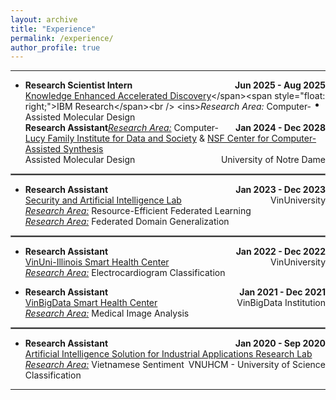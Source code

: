 ```yaml
---
layout: archive
title: "Experience"
permalink: /experience/
author_profile: true
---
```


---

* <span style="float: left;">**Research Scientist Intern**</span><span style="float: right;">**Jun 2025 - Aug 2025**</span><br />
<span style="float: left;">[Knowledge Enhanced Accelerated Discovery]([https://ccas.nd.edu](https://research.ibm.com/projects/knowledge-enhanced-accelerated-discovery))</span><span style="float: right;">IBM Research</span><br />
<ins>*Research Area:*</ins> Computer-Assisted Molecular Design<br />

* <span style="float: left;">**Research Assistant**</span><span style="float: right;">**Jan 2024 - Dec 2028**</span><br />
<span style="float: left;">[Lucy Family Institute for Data and Society](https://lucyinstitute.nd.edu) & [NSF Center for Computer-Assisted Synthesis](https://ccas.nd.edu)</span><span style="float: right;">University of Notre Dame</span><br />
<ins>*Research Area:*</ins> Computer-Assisted Molecular Design<br />

<hr style="border: 0.5px solid grey;">

* <span style="float: left;">**Research Assistant**</span><span style="float: right;">**Jan 2023 - Dec 2023**</span><br />
<span style="float: left;">[Security and Artificial Intelligence Lab](https://sail-research.com)</span><span style="float: right;">VinUniversity</span><br />
<ins>*Research Area:*</ins> Resource-Efficient Federated Learning<br />
<ins>*Research Area:*</ins> Federated Domain Generalization<br />

<hr style="border: 0.5px solid grey;">

* <span style="float: left;">**Research Assistant**</span><span style="float: right;">**Jan 2022 - Dec 2022**</span><br />
<span style="float: left;">[VinUni-Illinois Smart Health Center](https://smarthealth.vinuni.edu.vn)</span><span style="float: right;">VinUniversity</span><br />
<ins>*Research Area:*</ins> Electrocardiogram Classification<br />

* <span style="float: left;">**Research Assistant**</span><span style="float: right;">**Jan 2021 - Dec 2021**</span><br />
<span style="float: left;">[VinBigData Smart Health Center](https://vindr.ai)</span><span style="float: right;">VinBigData Institution</span><br />
<ins>*Research Area:*</ins> Medical Image Analysis<br />

<hr style="border: 0.5px solid grey;">

* <span style="float: left;">**Research Assistant**</span><span style="float: right;">**Jan 2020 - Sep 2020**</span><br />
<span style="float: left;">[Artificial Intelligence Solution for Industrial Applications Research Lab](https://aisia.vn)</span><span style="float: right;">VNUHCM - University of Science</span><br />
<ins>*Research Area:*</ins> Vietnamese Sentiment Classification<br />

---
